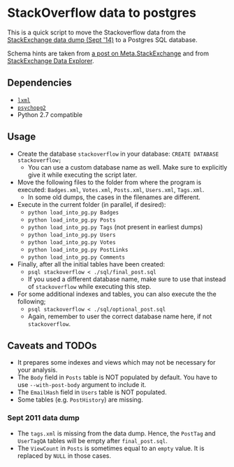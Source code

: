 # StackOverflow data to postgres

This is a quick script to move the Stackoverflow data from the [StackExchange data dump (Sept '14)](https://archive.org/details/stackexchange) to a Postgres SQL database.

Schema hints are taken from [a post on Meta.StackExchange](http://meta.stackexchange.com/questions/2677/database-schema-documentation-for-the-public-data-dump-and-sede) and from [StackExchange Data Explorer](http://data.stackexchange.com).

## Dependencies

 - [`lxml`](http://lxml.de/installation.html)
 - [`psychopg2`](http://initd.org/psycopg/docs/install.html)
 - Python 2.7 compatible

## Usage

 - Create the database `stackoverflow` in your database: `CREATE DATABASE stackoverflow;`
   - You can use a custom database name as well. Make sure to explicitly give
     it while executing the script later.
 - Move the following files to the folder from where the program is executed:
   `Badges.xml`, `Votes.xml`, `Posts.xml`, `Users.xml`, `Tags.xml`.
   - In some old dumps, the cases in the filenames are different.
 - Execute in the current folder (in parallel, if desired):
   - `python load_into_pg.py Badges`
   - `python load_into_pg.py Posts`
   - `python load_into_pg.py Tags` (not present in earliest dumps)
   - `python load_into_pg.py Users`
   - `python load_into_pg.py Votes`
   - `python load_into_pg.py PostLinks`
   - `python load_into_pg.py Comments`
 - Finally, after all the initial tables have been created:
   - `psql stackoverflow < ./sql/final_post.sql`
   - If you used a different database name, make sure to use that instead of
     `stackoverflow` while executing this step.
 - For some additional indexes and tables, you can also execute the the following;
   - `psql stackoverflow < ./sql/optional_post.sql`
   - Again, remember to user the correct database name here, if not `stackoverflow`.

## Caveats and TODOs

 - It prepares some indexes and views which may not be necessary for your analysis.
 - The `Body` field in `Posts` table is NOT populated by default. You have to use `--with-post-body` argument to include it.
 - The `EmailHash` field in `Users` table is NOT populated.
 - Some tables (e.g. `PostHistory`) are missing.

### Sept 2011 data dump

 - The `tags.xml` is missing from the data dump. Hence, the `PostTag` and `UserTagQA` tables will be empty after `final_post.sql`.
 - The `ViewCount` in `Posts` is sometimes equal to an `empty` value. It is replaced by `NULL` in those cases.
